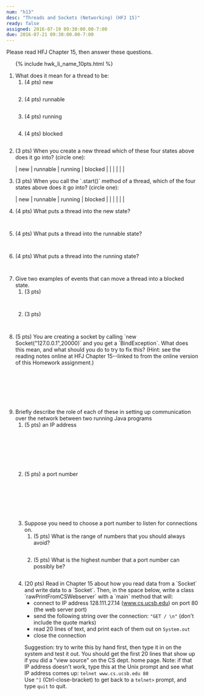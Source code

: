 ```yaml
---
num: "h13"
desc: "Threads and Sockets (Networking) (HFJ 15)"
ready: false
assigned: 2016-07-19 09:30:00.00-7:00
due: 2016-07-21 09:30:00.00-7:00
---
```


<style>
  div.circle_one table  {border: none; width:100%;}
  div.circle_one table * td {border: none; padding-left:4em;}
</style>

Please read <span data-hfj="15">HFJ Chapter 15</span>, then answer these questions.

<ol>

{% include hwk_li_name_10pts.html %}


<li> What does it mean for a thread to be:

<ol>
 <li style="margin-bottom:2em;"> (4 pts) new  </li>
 <li style="margin-bottom:2em;"> (4 pts) runnable  </li>
 <li style="margin-bottom:2em;"> (4 pts) running  </li>
 <li style="margin-bottom:2em;"> (4 pts) blocked  </li>
</ol>

</li>

<li markdown="1"> (3 pts)  When you create a new thread which of these four states above does it go into? (circle one):

<div markdown="1" class="circle_one">

| new  | runnable | running | blocked |
|      |          |         |         |

</div>
</li>

<li markdown="1"> (3 pts) When you call the `.start()` method of a thread, which of the four states above does it go into? (circle one): 

<div markdown="1" class="circle_one">

| new  | runnable | running | blocked |
|      |          |         |         |

</div>

</li>

<li style="margin-bottom:3em;"> (4 pts)  What puts a thread into the new state? 
</li>

<li style="margin-bottom:3em;"> (4 pts) What puts a thread into the runnable state? 
</li>

<li style="margin-bottom:3em;"> (4 pts)  What puts a thread into the running state? 
</li>

<li>  Give two examples of events that can move a thread into a blocked state.

<ol>
<li style="margin-bottom:3em;"> (3 pts)  
</li>

<li style="margin-bottom:3em;"> (3 pts)   
</li>
</ol>

<div class="pagebreak"></div>
</li>


<li style="margin-bottom:8em;" markdown="1"> (5 pts) You are creating a socket by calling `new Socket("127.0.0.1",20000)` and you get a `BindException`. What does this mean, and what should you do to try to fix this? (Hint: see the reading notes online at <span data-hfj="15">HFJ Chapter 15</span>--linked to from the online version of this Homework assignment.)
</li>
 
<li>Briefly describe the role of each of these in setting up communication over the network between two running Java programs

<ol>
<li style="margin-bottom:8em;">
(5 pts) an IP address
</li>
<li style="margin-bottom:8em;">
(5 pts) a port number
</li>

<li> 
Suppose you need to choose a port number to listen for connections on.
<ol>
<li style="margin-bottom:2em;">
(5 pts) What is the range of numbers that you should always avoid?
</li>
<li style="margin-bottom:2em;">
(5 pts) What is the highest number that a port number can possibly be?
</li>
</ol>
</li>

<li markdown="1"> (20 pts) Read in Chapter 15 about how you read data from a `Socket` and write data to a `Socket`. Then, in the space below, write a class `rawPrintFromCSWebserver` with a `main` method that will:

* connect to IP address 128.111.27.14 (www.cs.ucsb.edu) on port 80 (the web server port)
* send the following string over the connection: `"GET / \n"` (don't include the quote marks)
* read 20 lines of text, and print each of them out on `System.out`
* close the connection

Suggestion: try to write this by hand first, then type it in on the system and test it out. You should get the first 20 lines that show up if you did a "view source" on the CS dept. home page. Note: if that IP address doesn't work, type this at the Unix prompt and see what IP address comes up:  `telnet www.cs.ucsb.edu 80`<br>
Use `^]`  (Ctrl-close-bracket) to get back to a `telnet>` prompt, and type `quit` to quit.

</li>

</ol>
